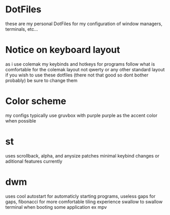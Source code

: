 # DotFiles
these are my personal DotFiles for my configuration of window managers, terminals, etc...

# Notice on keyboard layout
as i use colemak my keybinds and hotkeys for programs follow what is comfortable for the colemak layout not qwerty or any other standard layout if you wish to use these dotfiles (there not that good so dont bother probably) be sure to change them
# Color scheme
my configs typically use gruvbox with purple purple as the accent color when possible
# st
uses scrollback, alpha, and anysize patches minimal keybind changes or aditional features currently
# dwm
uses cool autostart for automaticly starting programs, useless gaps for gaps, fibonacci for more comfortable tiling experience swallow to swallow terminal when booting some application ex mpv
